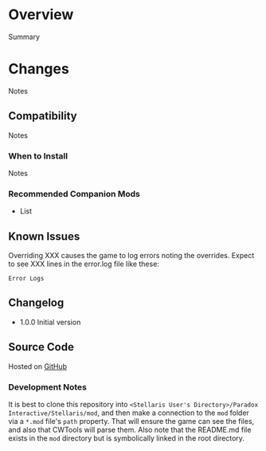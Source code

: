 # Overview

Summary

# Changes

Notes

## Compatibility

Notes

### When to Install

Notes

### Recommended Companion Mods

* List

## Known Issues

Overriding XXX causes the game to log errors noting the overrides.  Expect to see XXX lines in the error.log file like these:

```
Error Logs
```

## Changelog

* 1.0.0 Initial version

## Source Code

Hosted on [GitHub](https://github.com/corsairmarks/)

### Development Notes

It is best to clone this repository into `<Stellaris User's Directory>/Paradox Interactive/Stellaris/mod`, and then make a connection to the `mod` folder via a `*.mod` file's `path` property.  That will ensure the game can see the files, and also that CWTools will parse them.  Also note that the README.md file exists in the `mod` directory but is symbolically linked in the root directory.
